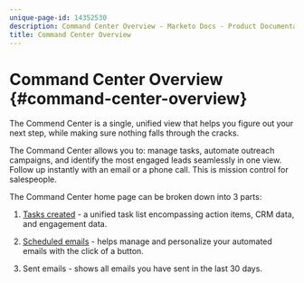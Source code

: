 ```yaml
---
unique-page-id: 14352530
description: Command Center Overview - Marketo Docs - Product Documentation
title: Command Center Overview
---
```


# Command Center Overview {#command-center-overview}

The Commend Center is a single, unified view that helps you figure out your next step, while making sure nothing falls through the cracks.

The Command Center allows you to: manage tasks, automate outreach campaigns, and identify the most engaged leads seamlessly in one view. Follow up instantly with an email or a phone call. This is mission control for salespeople.

The Command Center home page can be broken down into 3 parts:

1. [Tasks created](http://docs.marketo.com/x/dx-G) - a unified task list encompassing action items, CRM data, and engagement data.

2. [Scheduled emails](http://docs.marketo.com/x/7YPS) - helps manage and personalize your automated emails with the click of a button.

3. Sent emails - shows all emails you have sent in the last 30 days.
